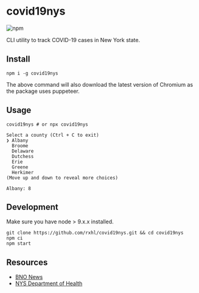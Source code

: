 # covid19nys

![npm](https://img.shields.io/npm/v/covid19nys)

CLI utility to track COVID-19 cases in New York state.

## Install

```
npm i -g covid19nys
```

The above command will also download the latest version of Chromium as the package uses puppeteer.

## Usage

```
covid19nys # or npx covid19nys

Select a county (Ctrl + C to exit)
❯ Albany
  Broome
  Delaware
  Dutchess
  Erie
  Greene
  Herkimer
(Move up and down to reveal more choices)

Albany: 8
```

## Development

Make sure you have node > 9.x.x installed.

```
git clone https://github.com/rxhl/covid19nys.git && cd covid19nys
npm ci
npm start
```

## Resources

- [BNO News](https://bnonews.com/index.php/2020/02/the-latest-coronavirus-cases/)
- [NYS Department of Health](https://on.ny.gov/33yu0cR)
